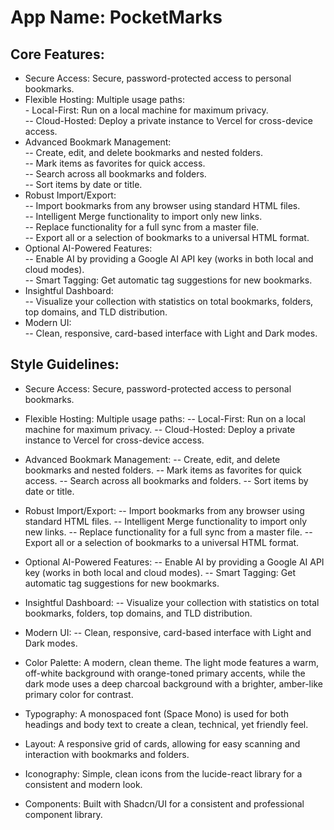 # **App Name**: PocketMarks

## Core Features:  
- Secure Access: Secure, password-protected access to personal bookmarks.  
- Flexible Hosting: Multiple usage paths:  
        - Local-First: Run on a local machine for maximum privacy.  
        -- Cloud-Hosted: Deploy a private instance to Vercel for cross-device access.  
- Advanced Bookmark Management:  
        -- Create, edit, and delete bookmarks and nested folders.   
        -- Mark items as favorites for quick access.   
        -- Search across all bookmarks and folders.  
        -- Sort items by date or title.  
- Robust Import/Export:  
        -- Import bookmarks from any browser using standard HTML files.  
        -- Intelligent Merge functionality to import only new links.  
        -- Replace functionality for a full sync from a master file.  
        -- Export all or a selection of bookmarks to a universal HTML format.  
- Optional AI-Powered Features:  
        -- Enable AI by providing a Google AI API key (works in both local and cloud modes).  
        -- Smart Tagging: Get automatic tag suggestions for new bookmarks.  
- Insightful Dashboard:  
        -- Visualize your collection with statistics on total bookmarks, folders, top domains, and TLD distribution.  
- Modern UI:  
        -- Clean, responsive, card-based interface with Light and Dark modes.  



## Style Guidelines:  

- Secure Access: Secure, password-protected access to personal bookmarks.
- Flexible Hosting: Multiple usage paths:
       -- Local-First: Run on a local machine for maximum privacy.
       -- Cloud-Hosted: Deploy a private instance to Vercel for cross-device access.
- Advanced Bookmark Management:
       -- Create, edit, and delete bookmarks and nested folders.
       -- Mark items as favorites for quick access.
       -- Search across all bookmarks and folders.
       -- Sort items by date or title.
- Robust Import/Export:
       -- Import bookmarks from any browser using standard HTML files.
       -- Intelligent Merge functionality to import only new links.
       -- Replace functionality for a full sync from a master file.
       -- Export all or a selection of bookmarks to a universal HTML format.
- Optional AI-Powered Features:
       -- Enable AI by providing a Google AI API key (works in both local and cloud modes).
       -- Smart Tagging: Get automatic tag suggestions for new bookmarks.
- Insightful Dashboard:
       -- Visualize your collection with statistics on total bookmarks, folders, top domains, and TLD distribution.
- Modern UI:
       -- Clean, responsive, card-based interface with Light and Dark modes.

- Color Palette: A modern, clean theme. The light mode features a warm, off-white background with orange-toned primary accents, while the dark mode uses a deep charcoal background with a brighter, amber-like primary color for contrast.
- Typography: A monospaced font (Space Mono) is used for both headings and body text to create a clean, technical, yet friendly feel.
- Layout: A responsive grid of cards, allowing for easy scanning and interaction with bookmarks and folders.
- Iconography: Simple, clean icons from the lucide-react library for a consistent and modern look.
- Components: Built with Shadcn/UI for a consistent and professional component library.
